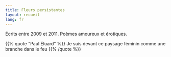 ```yaml
---
title: Fleurs persistantes
layout: recueil
lang: fr
---
```


Écrits entre 2009 et 2011. Poèmes amoureux et érotiques.

{{% quote "Paul Éluard" %}}
  Je suis devant ce paysage féminin
  comme une branche dans le feu
{{% /quote %}}
